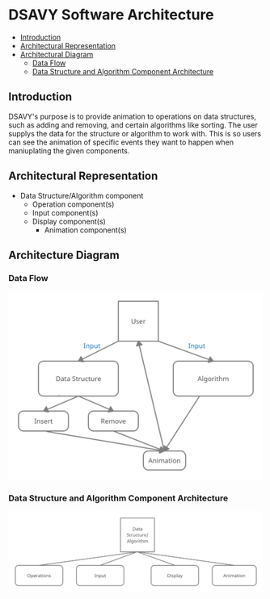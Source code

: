 # DSAVY Software Architecture

  * [Introduction](#introduction)
  * [Architectural Representation](#architectural-representation)
  * [Architectural Diagram](#architecture-diagram)
    + [Data Flow](#data-flow)
    + [Data Structure and Algorithm Component Architecture](#data-structure-and-algorithm-component-architecture)

## Introduction

DSAVY's purpose is to provide animation to operations on data structures, such as adding and removing, and certain algorithms like sorting. The user supplys the data for the structure or algorithm to work with. This is so users can see the animation of specific events they want to happen when maniuplating the given components. 


## Architectural Representation

* Data Structure/Algorithm component
  * Operation component(s)
  * Input component(s)
  * Display component(s)
    *  Animation component(s)


## Architecture Diagram

### Data Flow
![Data Flow](/doc/images/diagram1.png?raw=true)

### Data Structure and Algorithm Component Architecture
![Components](/doc/images/diagram2.png?raw=true)
